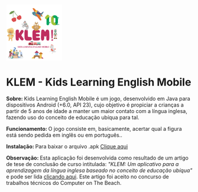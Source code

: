<img width="30%" height="20%" src="https://raw.githubusercontent.com/antonyaraujo/Klem/master/app/src/main/res/drawable/app_logosplashscreen.png" />

# KLEM - Kids Learning English Mobile

<b>Sobre: </b>Kids Learning English Mobile é um jogo, desenvolvido em Java para dispositivos Android (+6.0, API 23), cujo objetivo é propiciar a crianças a partir de 5 anos de idade a manter um maior contato com a língua inglesa, fazendo uso do conceito de educação ubíqua para tal. 

<b>Funcionamento: </b> O jogo consiste em, basicamente, acertar qual a figura está sendo pedida em inglês ou em português..

<b>Instalação: </b> Para baixar o arquivo .apk <a href="">Clique aqui</a>

<b>Observação: </b>Esta aplicação foi desenvolvida como resultado de um artigo de tese de conclusão de curso intitulada: <i>"KLEM: Um aplicativo para a aprendizagem da língua
inglesa baseado no conceito de educação ubíqua"</i> e pode ser lida <a href="https://github.com/antonyaraujo/Klem/raw/master/artigo.pdf">clicando aqui</a>. Este artigo foi aceito no concurso de trabalhos técnicos do Computer on The Beach.

